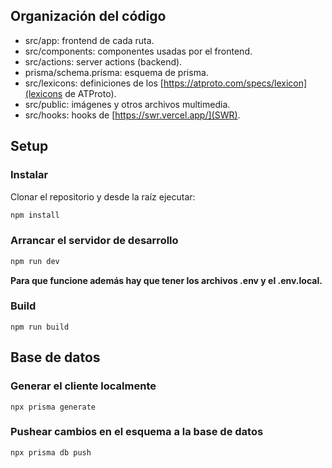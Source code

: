 ## Organización del código

 - src/app: frontend de cada ruta.
 - src/components: componentes usadas por el frontend.
 - src/actions: server actions (backend).
 - prisma/schema.prisma: esquema de prisma.
 - src/lexicons: definiciones de los [https://atproto.com/specs/lexicon](lexicons de ATProto).
 - src/public: imágenes y otros archivos multimedia.
 - src/hooks: hooks de [https://swr.vercel.app/](SWR).

## Setup

### Instalar

Clonar el repositorio y desde la raíz ejecutar:
```bash
npm install
```

### Arrancar el servidor de desarrollo

```bash
npm run dev
```
**Para que funcione además hay que tener los archivos .env y el .env.local.**

### Build
```
npm run build
```

## Base de datos

### Generar el cliente localmente

```
npx prisma generate
```

### Pushear cambios en el esquema a la base de datos

```
npx prisma db push
```
